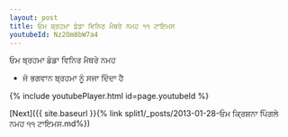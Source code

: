 ```yaml
---
layout: post
title: ਓਮ ਬ੍ਰਹਮਾ ਡੰਡਾ ਵਿਨਿਰ ਮੈਥਰੇ ਨਮਹ ੧੧ ਟਾਇਮਸ
youtubeId: Nz2Om8bW7a4
---
```

 
 
 ਓਮ ਬ੍ਰਹਮਾ ਡੰਡਾ ਵਿਨਿਰ ਮੈਥਰੇ ਨਮਹ  
 
 -  ਜੋ ਭਗਵਾਨ ਬ੍ਰਹਮਾ ਨੂੰ ਸਜਾ ਦਿੰਦਾ ਹੈ 
 
  
 
  
 
 
 
 
 
 


{% include youtubePlayer.html id=page.youtubeId %}
 
[Next]({{ site.baseurl }}{% link  split1/_posts/2013-01-28-ਓਮ ਕ੍ਰਿਸ਼ਨਾ ਪਿੰਗਲੇ ਨਮਹ ੧੧ ਟਾਇਮਸ.md%})
 
